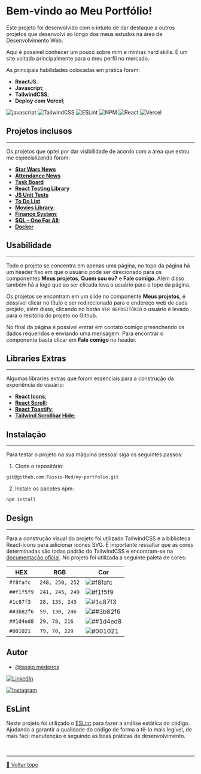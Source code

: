 


# Bem-vindo ao Meu Portfólio!

Este projeto foi desenvolvido com o intuito de dar destaque a outros projetos que desenvolvi ao longo dos meus estudos na área de Desenvolvimento Web.

Aqui é possível conhecer um pouco sobre mim e minhas hard skills. É um site voltado principalmente para o meu perfil no mercado.

As principais habilidades colocadas em prática foram:

* **ReactJS**.
* **Javascript**;
* **TailwindCSS**;
* **Deploy com Vercel**;

![javascript](https://img.shields.io/badge/javascript-yellow.svg?style=for-the-badge&logo=javascript&logoColor=white)  ![TailwindCSS](https://img.shields.io/badge/tailwindcss-%2338B2AC.svg?style=for-the-badge&logo=tailwind-css&logoColor=white) ![ESLint](https://img.shields.io/badge/ESLint-4B3263?style=for-the-badge&logo=eslint&logoColor=white)  ![NPM](https://img.shields.io/badge/NPM-%23000000.svg?style=for-the-badge&logo=npm&logoColor=) ![React](https://img.shields.io/badge/react-%2320232a.svg?style=for-the-badge&logo=react&logoColor=%2361DAFB)   ![Vercel](https://img.shields.io/badge/vercel-%23000000.svg?style=for-the-badge&logo=vercel&logoColor=white) 

## Projetos inclusos
***
Os projetos que optei por dar visibilidade de acordo com a área que estou me especializando foram: 

* **[Star Wars News](https://github.com/Tassio-Med/starwars-news)**
* **[Attendance News](https://github.com/Tassio-Med/attendance-system)**
* **[Task Board](https://github.com/Tassio-Med/task-board)**
* **[React Testing Library](https://github.com/Tassio-Med/react-testing-library-project)**
* **[JS Unit Tests](https://github.com/Tassio-Med/js-unit-tests-project)**
* **[To Do List](https://github.com/Tassio-Med/react-todo-list)**.
* **[Movies Library](https://github.com/Tassio-Med/movies-library)**;
* **[Finance System](https://github.com/Tassio-Med/finance-system)**;
* **[SQL - One For All](https://github.com/Tassio-Med/sql-one-for-all-project)**;
* **[Docker](https://github.com/Tassio-Med/docker-to-do-list-project)**

## Usabilidade
***

Todo o projeto se concentra em apenas uma página, no topo da página há um header fixo em que o usuário pode ser direcionado para os componentes **Meus projetos**, **Quem sou eu?** e **Fale comigo**. Além disso também há a logo que ao ser clicada leva o usuário para o topo da página.

Os projetos se encontram em um slide no componente **Meus projetos**, é possível clicar no título e ser redirecionado para o endereço web de cada projeto, além disso, clicando no botão `VER REPOSITÓRIO` o usuário é levado para o resitório do projeto no Github.

No final da página é possível entrar em contato comigo preenchendo os dados requeridos e enviando uma mensagem. Para encontrar o componente basta clicar em **Fale comigo** no header.


## Libraries Extras 
***

Algumas libraries extras que foram essenciais para a construção da experiência do usuário: 

* **[React Icons](https://react-icons.github.io/react-icons/)**;
* **[React Scroll](https://www.npmjs.com/package/react-scroll)**;
* **[React Toastify](https://fkhadra.github.io/react-toastify/introduction/)**;
* **[Tailwind Scrollbar Hide](https://www.npmjs.com/package/tailwind-scrollbar-hide)**;

## Instalação
***

Para testar o projeto na sua máquina pessoal siga os seguintes passos:

1. Clone o repositório:

```sh
git@github.com:Tassio-Med/my-portfolio.git
```

2. Instale os pacotes npm:

```bash
npm install
```


## Design
***

Para a construção visual do projeto foi utilizado TailwindCSS e a biblioteca React-icons para adicionar ícones SVG. É importante ressaltar que as cores determinadas são todas padrão do TailwindCSS e encontram-se na [documentação oficial](https://tailwindcss.com/docs/customizing-colors#default-color-palette).
No projeto foi utilizada a seguinte paleta de cores:

<div align="center">
  
  |    <center>HEX </center>    | <center>RGB</center>         |<center>Cor <center>         |
  | ---         |---            | ---                                                        |
  | `#f8fafc`   |`248, 250, 252`| ![#f8fafc](https://placehold.co/300x50/f8fafc/f8fafc.png)  |
  | `##f1f5f9`  |`241, 245, 249`| ![#f1f5f9](https://placehold.co/300x50/f1f5f9/f1f5f9.png)  |
  | `#1c87f3`   |`28, 135, 243` | ![#1c87f3](https://placehold.co/300x50/1c87f3/1c87f3.png)  |
  | `##3b82f6`  |`59, 130, 246` | ![##3b82f6](https://placehold.co/300x50/3b82f6/3b82f6.png) |
  | `##1d4ed8`  |`29, 78, 216`  | ![##1d4ed8](https://placehold.co/300x50/1d4ed8/1d4ed8.png) |
  | `#001021`   |`79, 70, 229`  | ![#001021](https://placehold.co/300x50/001021/001021.png)  |
</div>

## Autor

- [@tassio medeiros](https://github.com/Tassio-Med)

[![LinkedIn](https://img.shields.io/badge/LinkedIn-0077B5?style=for-the-badge&logo=linkedin&logoColor=white)](https://linkedin.com/in/tassiomed98) 

[![Instagram](https://img.shields.io/badge/Instagram-E4405F?style=for-the-badge&logo=instagram&logoColor=white)](https://instagram.com/tassio.med?igshid=ZDdkNTZiNTM=) 



## EsLint

Neste projeto foi utilizado o [ESLint](https://eslint.org/) para fazer a análise estática do código. Ajudando a garantir a qualidade do código de forma a tê-lo mais legível, de mais fácil manutenção e seguindo as boas práticas de desenvolvimento.

<br><hr>
[🔼 Voltar topo](#bem-vindo-ao-meu-portfólio)
